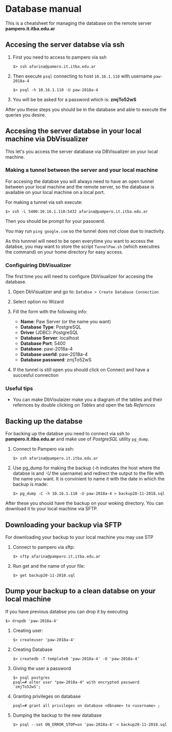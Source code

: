 # Database manual 
This is a cheatsheet for managing the database on the remote server **pampero.it.itba.edu.ar**

## Accesing the server databse via ssh
1. First you need to access to pampero via ssh

    ```
    $> ssh afarina@pamero.it.itba.edu.ar
    ```

2. Then execute `psql` connecting to host `10.16.1.110` with username `paw-2018a-4`

    ```
    $> psql -h 10.16.1.110 -U paw-2018a-4
    ```

3. You will be be asked for a password which is: **zmjTo52wS**

After you these steps you should be in the database and able to execute the queries you desire.


## Accesing the server databse in your local machine via DbVisualizer

This let's you access the server database via DBVisualizer on your local machine.

### Making a tunnel between the server and your local machine

For accesing the databse you will always need to have an open tunnel between your local machine and the remote server, so the database is available on your local machine on a local port.

 For making a tunnel via ssh execute:

```
$> ssh -L 5400:10.16.1.110:5432 afarina@pampero.it.itba.edu.ar
```

Then you should be prompt for your passowrd.

You may run `ping google.com` so the tunnel does not close due to inactivity.

As this tunnnel will need to be open everytime you want to access the databse, you may want to store the script `TunnelPaw.sh` (which executres the command) on your home directory for easy access.


### Configuiring DbVisualizer
The first time you will need to configure DbVisualizer for accesing the database.
1. Open DbVisualizer and go to: `Databse > Create Database Connection`

2. Select option no Wizard

3. Fill the form with the following info:

    * **Name**: Paw Server (or the name you want)
    * **Database Type**: PostgreSQL
    * **Driver** (JDBC): PostgreSQL
    * **Database Server**: localhost
    * **Database Port**: 5400
    * **Database**: paw-2018a-4 
    * **Database userId**: paw-2018a-4
    * **Database password**: zmjTo52wS

4. If the tunnel is still open you should click on Connect and have a succesful connection

### Useful tips

* You can make DbVisulaizer make you a diagram of the tables and their refernces by double clicking on *Tables* and open the tab *Refernces*



## Backing up the databse 
For backing up the databse you need to connect via ssh to **pampero.it.itba.edu.ar** and make use of *PostgreSQL* utility `pg_dump`.

1. Connect to Pampero via ssh:

    ```
    $> ssh afarina@pampero.it.itba.edu.ar
    ```

2. Use pg_dump for making the backup (*-h* indicates the host where the databse is and *-U* the username) and redirect the output to the file with the name you want. It is convinient to name it with the date in which the backup is made:

    ```
    $> pg_dump -C -h 10.16.1.110 -U paw-2018a-4 > backup20-11-2018.sql
    ```

After these you should have the backup on your woking directory. You can download it to your local machine via SFTP.

## Downloading your backup via SFTP

For downloading your backup to your local machine you may use STP

1. Connect to pampero via sftp:

    ```
    $> sftp afarina@pampero.it.itba.edu.ar
    ```

2. Run get and the name of your file:

    ```
    $> get backup20-11-2018.sql
    ```

## Dump your backup to a clean databse on your local machine


If you have previous databse you can drop it by executing


```
$> dropdb 'paw-2018a-4'
```

1. Creating user:

    ```
    $> createuser 'paw-2018a-4'
    ```

2. Creating Database

    ```
    $> createdb -T template0 'paw-2018a-4' -O 'paw-2018a-4'
    ```

3. Giving the user a password

    ```
    $> psql postgres
    psql=# alter user "paw-2018a-4" with encrypted password 'zmjTo52wS';
    ```

4. Granting privileges on database

    ```
    psql=# grant all privileges on database <dbname> to <username> ;
    ```

5. Dumping the backup to the new database

    ```
    $> psql --set ON_ERROR_STOP=on 'paw-2018a-4' < backup20-11-2018.sql
    ```

